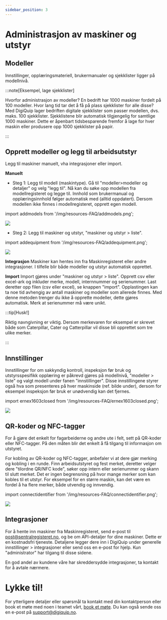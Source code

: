 ```yaml
---
sidebar_position: 3
---
```


# Administrasjon av maskiner og utstyr

## Modeller

Innstillinger, opplæringsmateriell, brukermanualer og sjekklister ligger på modellnivå.

:::note[Eksempel, lage sjekklister]

Hvorfor administrasjon av modeller? En bedrift har 1000 maskiner fordelt på 100 modeller. Hvor lang tid tar det å få på plass sjekklister for alle disse? Med DigiQuip lager bedriften digitale sjekklister som passer modellen, dvs. maks. 100 sjekklister. Sjekklistene blir automatisk tilgjengelig for samtlige 1000 maskiner. Dette er åpenbart tidsbesparende fremfor å lage for hver maskin eller produsere opp 1000 sjekklister på papir.

:::

## Opprett modeller og legg til arbeidsutstyr

Legg til maskiner manuelt, vha integrasjoner eller import.

**Manuelt**

- Steg 1: Legg til modell (maskintype). Gå til "modeller>modeller og detaljer" og velg "legg til". Nå kan du søke opp modellen fra modellregisteret og legge til. Innhold som brukermanual og opplæringsinnhold følger automatisk med (alltid oppdatert). Dersom modellen ikke finnes i modellregisteret, opprett egen modell.

import addmodels from '/img/resources-FAQ/addmodels.png';

<img src={addmodels} style={{width:800}} />

- Steg 2: Legg til maskiner og utstyr, "maskiner og utstyr > liste".

import addequipment from '/img/resources-FAQ/addequipment.png';

<img src={addequipment} style={{width:800}} />

**Integrasjon**
Maskiner kan hentes inn fra Maskinregisteret eller andre integrasjoner. I tilfelle blir både modeller og utstyr automatisk opprettet.

**Import**
Import gjøres under "maskiner og utstyr > liste". Opprett csv eller excel-ark og inkluder merke, modell, internnummer og serienummer. Last deretter opp filen (csv eller excel), se knappen "import". Opplastingen kan ta noe tid avhengig av antall maskiner og modeller som allerede finnes. Med denne metoden trenger du ikke å opprette modeller, dette gjøres automatisk. Merk at serienummer må være unikt.

:::tip[Husk!]

Riktig navngivning er viktig. Dersom merkevaren for eksempel er skrevet både som Caterpillar, Cater og Catterpillar vil disse bli opprettet som tre ulike merker.

:::

## Innstillinger

Innstillinger for om  sakkyndig kontroll, inspeksjon før bruk og utstyrsspesifikk opplæring er påkrevd gjøres på modellnivå, "modeller > liste" og valgt modell under fanen "innstillinger". Disse innstillingene styrer også hva som presenteres på hver maskinside (ref. bilde under), dersom for eksempel inspeksjon før bruk er unødvendig kan det fjernes.

import ernex1603closed from '/img/resources-FAQ/ernex1603closed.png';

<img src={ernex1603closed} style={{width:250}} />

## QR-koder og NFC-tagger

For å gjøre det enkelt for fagarbeiderne og andre ute i felt, sett på QR-koder eller NFC-tagger. På den måten blir det enkelt å få tilgang til informasjon om utstyret.

For kobling av QR-koder og NFC-tagger, anbefaler vi at dere gjør merking og kobling i en runde. Finn arbeidsutstyret og fest merket, deretter velger dere "tilordne QR/NFC kode", søker opp intern eller serienummer og skann til slutt merket. Det er ingen begrensning på hvor mange merker som kan kobles til et utstyr. For eksempel for en større maskin, kan det være en fordel å ha flere merker, både utvendig og innvendig.

import connectidentifier from '/img/resources-FAQ/connectidentifier.png';

<img src={connectidentifier} style={{width:800}} />

## Integrasjoner

For å hente inn maskiner fra Maskinregisteret, send e-post til post@sentralregisteret.no, og be om API-detaljer for dine maskiner. Dette er en kostnadsfri tjeneste. Detaljene legger dere inn i DigiQuip under generelle innstillinger > integrasjoner eller send oss en e-post for hjelp. Kun "administrator" har tilgang til disse sidene.

En god andel av kundene våre har skreddersydde integrasjoner, ta kontakt for å avtale nærmere.

# Lykke til!

For ytterligere detaljer eller spørsmål ta kontakt med din kontaktperson eller book et møte med noen i teamet vårt, [book et møte](https://digiquip.no/about). Du kan også sende oss en e-post på support@digiquip.no.